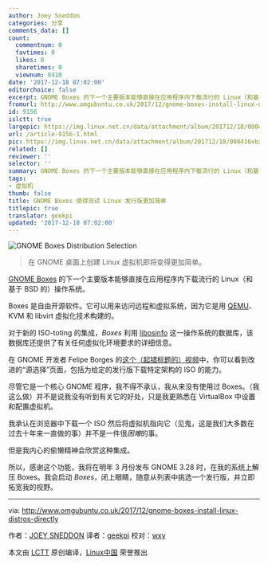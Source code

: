 ```yaml
---
author: Joey Sneddon
categories: 分享
comments_data: []
count:
  commentnum: 0
  favtimes: 0
  likes: 0
  sharetimes: 0
  viewnum: 8410
date: '2017-12-18 07:02:00'
editorchoice: false
excerpt: GNOME Boxes 的下一个主要版本能够直接在应用程序内下载流行的 Linux（和基于 BSD 的）操作系统。
fromurl: http://www.omgubuntu.co.uk/2017/12/gnome-boxes-install-linux-distros-directly
id: 9156
islctt: true
largepic: https://img.linux.net.cn/data/attachment/album/201712/18/000416xbz588ylhcrgyooc.jpg
url: /article-9156-1.html
pic: https://img.linux.net.cn/data/attachment/album/201712/18/000416xbz588ylhcrgyooc.jpg.thumb.jpg
related: []
reviewer: ''
selector: ''
summary: GNOME Boxes 的下一个主要版本能够直接在应用程序内下载流行的 Linux（和基于 BSD 的）操作系统。
tags:
- 虚拟机
thumb: false
title: GNOME Boxes 使得测试 Linux 发行版更加简单
titlepic: true
translator: geekpi
updated: '2017-12-18 07:02:00'
---
```


![GNOME Boxes Distribution Selection](https://img.linux.net.cn/data/attachment/album/201712/18/000416xbz588ylhcrgyooc.jpg)



> 
> 在 GNOME 桌面上创建 Linux 虚拟机即将变得更加简单。
> 
> 
> 


[GNOME Boxes](https://en.wikipedia.org/wiki/GNOME_Boxes) 的下一个主要版本能够直接在应用程序内下载流行的 Linux（和基于 BSD 的）操作系统。


Boxes 是自由开源软件。它可以用来访问远程和虚拟系统，因为它是用 [QEMU](https://en.wikipedia.org/wiki/QEMU)、KVM 和 libvirt 虚拟化技术构建的。


对于新的 ISO-toting 的集成，*Boxes* 利用 [libosinfo](https://libosinfo.org/) 这一操作系统的数据库，该数据库还提供了有关任何虚拟化环境要求的详细信息。


在 GNOME 开发者 Felipe Borges 的[这个（起错标题的）视频](https://blogs.gnome.org/felipeborges/boxes-downloadable-oses/)中，你可以看到改进的“源选择”页面，包括为给定的发行版下载特定架构的 ISO 的能力。


尽管它是一个核心 GNOME 程序，我不得不承认，我从来没有使用过 Boxes。（我这么做）并不是说我没有听到有关它的好处，只是我更熟悉在 VirtualBox 中设置和配置虚拟机。


我承认在浏览器中下载一个 ISO 然后将虚拟机指向它（见鬼，这是我们大多数在过去十年来一直做的事）并不是一件很*困难*的事。


但是我内心的偷懒精神会欣赏这种集成。


所以，感谢这个功能，我将在明年 3 月份发布 GNOME 3.28 时，在我的系统上解压 Boxes。我会启动 *Boxes*，闭上眼睛，随意从列表中挑选一个发行版，并立即拓宽我的视野。




---


via: <http://www.omgubuntu.co.uk/2017/12/gnome-boxes-install-linux-distros-directly>


作者：[JOEY SNEDDON](https://plus.google.com/117485690627814051450/?rel=author) 译者：[geekpi](https://github.com/geekpi) 校对：[wxy](https://github.com/wxy)


本文由 [LCTT](https://github.com/LCTT/TranslateProject) 原创编译，[Linux中国](https://linux.cn/) 荣誉推出